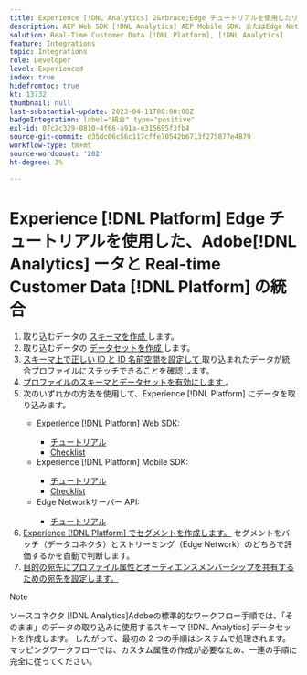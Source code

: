 ```yaml
---
title: Experience [!DNL Analytics] 2&rbrace;Edge チュートリアルを使用したリアルタイム顧客データ  [!DNL Platform]  の統合 [!DNL Platform]
description: AEP Web SDK [!DNL Analytics] AEP Mobile SDK、またはEdge Networkサーバー API を使用して、Adobe [!DNL Platform]  リアルタイム顧客データ）を統合する方法を説明します。
solution: Real-Time Customer Data [!DNL Platform], [!DNL Analytics]
feature: Integrations
topic: Integrations
role: Developer
level: Experienced
index: true
hidefromtoc: true
kt: 13732
thumbnail: null
last-substantial-update: 2023-04-11T00:00:00Z
badgeIntegration: label="統合" type="positive"
exl-id: 07c2c329-0810-4f66-a91a-e315695f3fb4
source-git-commit: d35dc06c56c117cffe70542b6713f275877e4879
workflow-type: tm+mt
source-wordcount: '202'
ht-degree: 3%

---
```


# Experience [!DNL Platform] Edge チュートリアルを使用した、Adobe[!DNL Analytics] ータと Real-time Customer Data [!DNL Platform] の統合

<ol>
    <li>取り込むデータの <a href="https://experienceleague.adobe.com/ja?lang=ja#dashboard/learning" _target="_blank" rel="noopener noreferrer"> スキーマを作成 </a> します。</li>
    <li>取り込むデータの <a href="https://experienceleague.adobe.com/docs/platform-learn/tutorials/data-ingestion/create-datasets-and-ingest-data.html?lang=ja" _target="_blank" rel="noopener noreferrer"> データセットを作成 </a> します。</a></li>
    <li><a href="https://experienceleague.adobe.com/docs/platform-learn/tutorials/identities/label-ingest-and-verify-identity-data.html?lang=ja" _target="_blank" rel="noopener noreferrer"> スキーマ上で正しい ID と ID 名前空間を設定して </a> 取り込まれたデータが統合プロファイルにステッチできることを確認します。</li>
    <li><a href="https://experienceleague.adobe.com/docs/platform-learn/tutorials/profiles/bring-data-into-the-real-time-customer-profile.html?lang=ja" _target="_blank" rel="noopener noreferrer"> プロファイルのスキーマとデータセットを有効にします </a>。</li>
    <li>次のいずれかの方法を使用して、Experience [!DNL Platform] にデータを取り込みます。</li>
        <ul>
           <li>Experience [!DNL Platform] Web SDK:</li>
                <ul>
                    <li><a href="https://experienceleague.adobe.com/docs/platform-learn/implement-web-sdk/overview.html?lang=ja" _target="_blank" rel="noopener noreferrer">チュートリアル</a></li>
                    <li><a href="https://experienceleague.adobe.com/docs/analytics/implementation/aep-edge/web-sdk/overview.html?lang=ja" _target="_blank" rel="noopener noreferrer">Checklist</a></li>
                </ul>
            <li>Experience [!DNL Platform] Mobile SDK:</li>
                <ul>
                    <li><a href="https://experienceleague.adobe.com/docs/platform-learn/data-collection/mobile-sdk/create-mobile-properties.html?lang=ja" _target="_blank" rel="noopener noreferrer">チュートリアル</a></li>
                    <li><a href="https://experienceleague.adobe.com/docs/analytics/implementation/aep-edge/mobile-sdk/overview.html?lang=ja" _target="_blank" rel="noopener noreferrer">Checklist</a></li>
                </ul></li>
            <li>Edge Networkサーバー API:</li>
                <ul>
                    <li><a href="https://experienceleague.adobe.com/docs/experience-platform/edge-network-server-api/interacting-other-adobe-solutions/interacting-adobe-analytics.html?lang=ja" _target="_blank" rel="noopener noreferrer">チュートリアル</a></li>
                </ul>
       </ul>
    <li><a href="https://experienceleague.adobe.com/docs/platform-learn/tutorials/segments/create-segments.html?lang=ja" _target="_blank" rel="noopener noreferrer">Experience [!DNL Platform] でセグメントを作成します。</a> セグメントをバッチ（データコネクタ）とストリーミング（Edge Network）のどちらで評価するかを自動で判断します。</li>
    <li><a href="https://experienceleague.adobe.com/docs/platform-learn/tutorials/destinations/create-destinations-and-activate-data.html?lang=ja" _target="_blank" rel="noopener noreferrer">目的の宛先にプロファイル属性とオーディエンスメンバーシップを共有するための宛先を設定します。</a></li>
</ol>

>[!NOTE]
>
>ソースコネクタ [!DNL Analytics]Adobeの標準的なワークフロー手順では、「そのまま」のデータの取り込みに使用するスキーマ [!DNL Analytics] データセットを作成します。 したがって、最初の 2 つの手順はシステムで処理されます。 マッピングワークフローでは、カスタム属性の作成が必要なため、一連の手順に完全に従ってください。
